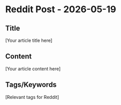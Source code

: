# Reddit Post - 2026-05-19

## Title
[Your article title here]

## Content
[Your article content here]

## Tags/Keywords
[Relevant tags for Reddit]
